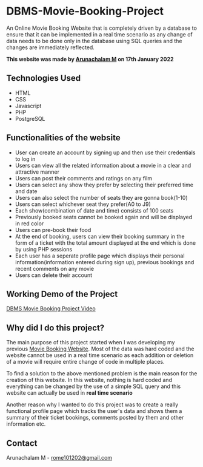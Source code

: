 # **DBMS-Movie-Booking-Project**
An Online Movie Booking Website that is completely driven by a database to ensure that it can be implemented in a real time scenario as any change of data needs to be done only in the database using SQL queries and the changes are immediately reflected. 

**This website was made by [Arunachalam M](https://github.com/ArunachalamM101202) on 17th January 2022**

## Technologies Used
- HTML
- CSS
- Javascript
- PHP
- PostgreSQL

## Functionalities of the website
- User can create an account by signing up and then use their credentials to log in
- Users can view all the related information about a movie in a clear and attractive manner
- Users can post their comments and ratings on any film
- Users can select any show they prefer by selecting their preferred time and date
- Users can also select the number of seats they are gonna book(1-10)
- Users can select whichever seat they prefer(A0 to J9)
- Each show(combination of date and time) consists of 100 seats
- Previously booked seats cannot be booked again and will be displayed in red color
- Users can pre-book their food
- At the end of booking, users can view their booking summary in the form of a ticket with the total amount displayed at the end which is done by using PHP sessions
- Each user has a seperate profile page which displays their personal information(information entered during sign up), previous bookings and recent comments on any movie
- Users can delete their account

## Working Demo of the Project
[DBMS Movie Booking Project Video](https://drive.google.com/file/d/12NqGfKC7Fb5VyH9Puu_yksZO9H_8hLAg/view?usp=sharing)

## Why did I do this project?
The main purpose of this project started when I was developing my previous [Movie Booking Website](https://github.com/ArunachalamM101202/Movie-Booking-Website). Most of the data was hard coded and the website cannot be used in a real time scenario as each addition or deletion of a movie will require entire change of code in multiple places.

To find a solution to the above mentioned problem is the main reason for the creation of this website. In this website, nothing is hard coded and everything can be changed by the use of a simple SQL query and this website can actually be used in **real time scenario**

Another reason why I wanted to do this project was to create a really functional profile page which tracks the user's data and shows them a summary of their ticket bookings, comments posted by them and other information etc.

## Contact
Arunachalam M - rome101202@gmail.com

